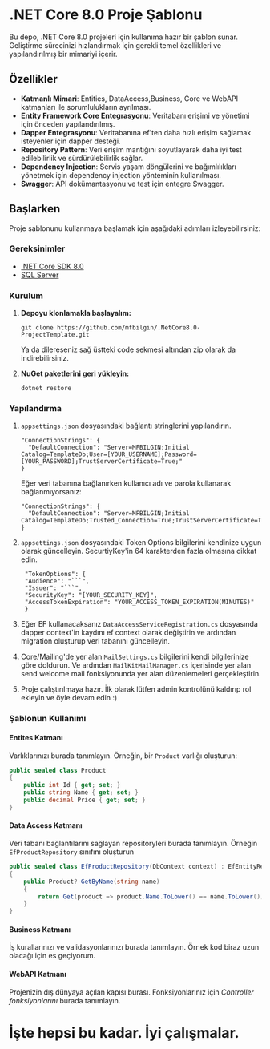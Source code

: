 # .NET Core 8.0 Proje Şablonu

Bu depo, .NET Core 8.0 projeleri için kullanıma hazır bir şablon sunar. Geliştirme sürecinizi hızlandırmak için gerekli temel özellikleri ve yapılandırılmış bir mimariyi içerir.

## Özellikler

- **Katmanlı Mimari**: Entities, DataAccess,Business, Core ve WebAPI katmanları ile sorumlulukların ayrılması.
- **Entity Framework Core Entegrasyonu**: Veritabanı erişimi ve yönetimi için önceden yapılandırılmış.
- **Dapper Entegrasyonu**: Veritabanına ef'ten daha hızlı erişim sağlamak isteyenler için dapper desteği.
- **Repository Pattern**: Veri erişim mantığını soyutlayarak daha iyi test edilebilirlik ve sürdürülebilirlik sağlar.
- **Dependency Injection**: Servis yaşam döngülerini ve bağımlılıkları yönetmek için dependency injection yönteminin kullanılması.
- **Swagger**: API dokümantasyonu ve test için entegre Swagger.

## Başlarken

Proje şablonunu kullanmaya başlamak için aşağıdaki adımları izleyebilirsiniz:

### Gereksinimler

- [.NET Core SDK 8.0](https://dotnet.microsoft.com/download/dotnet/8.0)
- [SQL Server](https://www.microsoft.com/en-us/sql-server/sql-server-downloads)

### Kurulum

1. **Depoyu klonlamakla başlayalım:**

    ```
    git clone https://github.com/mfbilgin/.NetCore8.0-ProjectTemplate.git
    ```
	Ya da dilereseniz sağ üstteki code sekmesi altından zip olarak da indirebilirsiniz.


2. **NuGet paketlerini geri yükleyin:**

    ```
    dotnet restore
    ```

### Yapılandırma

1. `appsettings.json` dosyasındaki bağlantı stringlerini yapılandırın.

    ```
    "ConnectionStrings": {  
	  "DefaultConnection": "Server=MFBILGIN;Initial Catalog=TemplateDb;User=[YOUR_USERNAME];Password=[YOUR_PASSWORD];TrustServerCertificate=True;"  
    }
    ```
    
    Eğer veri tabanına bağlanırken kullanıcı adı ve parola kullanarak bağlanmıyorsanız:
    
    ```
    "ConnectionStrings": {  
	  "DefaultConnection": "Server=MFBILGIN;Initial Catalog=TemplateDb;Trusted_Connection=True;TrustServerCertificate=True;"  
    }
    ```

2. `appsettings.json` dosyasındaki Token Options bilgilerini kendinize uygun olarak güncelleyin. SecurtiyKey'in 64 karakterden fazla olmasına dikkat edin.

   ```
    "TokenOptions": {  
    "Audience": "```",  
    "Issuer": "```",  
    "SecurityKey": "[YOUR_SECURITY_KEY]",  
    "AccessTokenExpiration": "YOUR_ACCESS_TOKEN_EXPIRATION(MINUTES)"  
    }
    ```

3. Eğer EF kullanacaksanız `DataAccessServiceRegistration.cs` dosyasında dapper context'in kaydını ef context olarak değiştirin ve ardından migration oluşturup veri tabanını güncelleyin. 

4. Core/Mailing'de yer alan `MailSettings.cs` bilgilerini kendi bilgilerinize göre doldurun. Ve ardından `MailKitMailManager.cs` içerisinde yer alan send welcome mail fonksiyonunda yer alan düzenlemeleri gerçekleştirin.

5. Proje çalıştırılmaya hazır. İlk olarak lütfen admin kontrolünü kaldırıp rol ekleyin ve öyle devam edin :)

### Şablonun Kullanımı

#### Entites Katmanı

Varlıklarınızı burada tanımlayın. Örneğin, bir `Product` varlığı oluşturun:

```csharp
public sealed class Product
{
    public int Id { get; set; }
    public string Name { get; set; }
    public decimal Price { get; set; }
}
```

#### Data Access Katmanı

Veri tabanı bağlantılarını sağlayan repositoryleri burada tanımlayın. Örneğin `EfProductRepository` sınıfını oluşturun
```csharp
public sealed class EfProductRepository(DbContext context) : EfEntityRepositoryBase<Product>(context),IProductRepository  
{  
    public Product? GetByName(string name)  
    {       
        return Get(product => product.Name.ToLower() == name.ToLower());  
    }
}
```

#### Business Katmanı

İş kurallarınızı ve validasyonlarınızı burada tanımlayın. Örnek kod biraz uzun olacağı için es geçiyorum.


#### WebAPI Katmanı

Projenizin dış dünyaya açılan kapısı burası. Fonksiyonlarınız için *Controller fonksiyonlarını* burada tanımlayın.




# İşte hepsi bu kadar. İyi çalışmalar.
